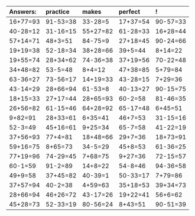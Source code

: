| Answers: | practice | makes | perfect | ! |
| :--- | :--- | :--- | :--- | :--- |
| 16+77=93 | 91-53=38 | 33-28=5 | 17+37=54 | 90-57=33 | 
| 40-28=12 | 31-16=15 | 55+27=82 | 61-28=33 | 16+28=44 | 
| 57+14=71 | 48+3=51 | 84-75=9 | 27+18=45 | 90-24=66 | 
| 19+19=38 | 52-18=34 | 38+28=66 | 39+5=44 | 8+14=22 | 
| 19+55=74 | 28+34=62 | 74-36=38 | 37+19=56 | 70-22=48 | 
| 34+48=82 | 53-5=48 | 8+4=12 | 47+38=85 | 5+79=84 | 
| 63-36=27 | 73-56=17 | 14+19=33 | 43-28=15 | 7+29=36 | 
| 43-14=29 | 28+66=94 | 61-53=8 | 40-13=27 | 90-15=75 | 
| 18+15=33 | 27+17=44 | 28+65=93 | 60-2=58 | 81-46=35 | 
| 26+56=82 | 61-15=46 | 64+28=92 | 65-17=48 | 6+45=51 | 
| 9+82=91 | 28+33=61 | 6+35=41 | 46+7=53 | 31-15=16 | 
| 52-3=49 | 45+16=61 | 9+25=34 | 65-7=58 | 41-22=19 | 
| 37+56=93 | 77+4=81 | 18+48=66 | 29+7=36 | 18+73=91 | 
| 59+16=75 | 8+65=73 | 34-5=29 | 45+8=53 | 61-36=25 | 
| 77+19=96 | 74-29=45 | 7+68=75 | 9+27=36 | 72-15=57 | 
| 60-1=59 | 91-2=89 | 14+8=22 | 54-8=46 | 94-36=58 | 
| 49+9=58 | 37+45=82 | 40-39=1 | 50-33=17 | 7+79=86 | 
| 37+57=94 | 40-2=38 | 4+59=63 | 35+18=53 | 39+34=73 | 
| 28+66=94 | 46+26=72 | 43-17=26 | 19+22=41 | 56+6=62 | 
| 45+28=73 | 52-33=19 | 80-56=24 | 8+43=51 | 90-51=39 | 
